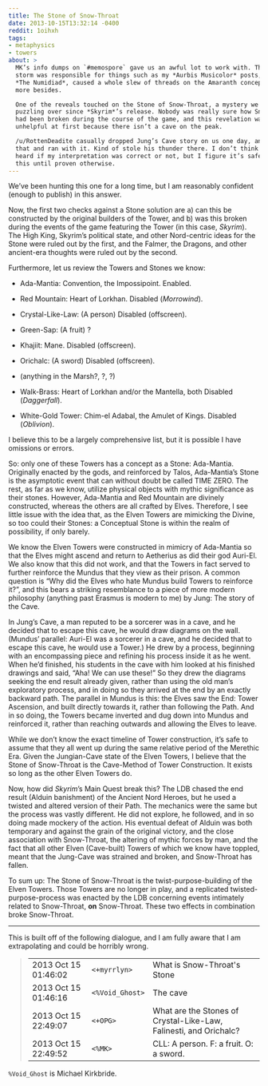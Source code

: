```yaml
---
title: The Stone of Snow-Throat
date: 2013-10-15T13:32:14 -0400
reddit: 1oihxh
tags:
- metaphysics
- towers
about: >
  MK’s info dumps on `#memospore` gave us an awful lot to work with. That little
  storm was responsible for things such as my *Aurbis Musicolor* posts, spurred
  *The Numidiad*, caused a whole slew of threads on the Amaranth concept, and
  more besides.

  One of the reveals touched on the Stone of Snow-Throat, a mystery we had been
  puzzling over since *Skyrim*’s release. Nobody was really sure how Snow-Throat
  had been broken during the course of the game, and this revelation was
  unhelpful at first because there isn’t a cave on the peak.

  /u/RottenDeadite casually dropped Jung’s Cave story on us one day, and I took
  that and ran with it. Kind of stole his thunder there. I don’t think we ever
  heard if my interpretation was correct or not, but I figure it’s safe to use
  this until proven otherwise.
---
```


We’ve been hunting this one for a long time, but I am reasonably confident
(enough to publish) in this answer.

Now, the first two checks against a Stone solution are a) can this be
constructed by the original builders of the Tower, and b) was this broken during
the events of the game featuring the Tower (in this case, *Skyrim*). The High
King, Skyrim’s political state, and other Nord-centric ideas for the Stone were
ruled out by the first, and the Falmer, the Dragons, and other ancient-era
thoughts were ruled out by the second.

Furthermore, let us review the Towers and Stones we know:

- Ada-Mantia: Convention, the Impossipoint. Enabled.

- Red Mountain: Heart of Lorkhan. Disabled (*Morrowind*).

- Crystal-Like-Law: (A person) Disabled (offscreen).

- Green-Sap: (A fruit) ?

- Khajiit: Mane. Disabled (offscreen).

- Orichalc: (A sword) Disabled (offscreen).

- (anything in the Marsh?, ?, ?)

- Walk-Brass: Heart of Lorkhan and/or the Mantella, both Disabled (*Daggerfall*).

- White-Gold Tower: Chim-el Adabal, the Amulet of Kings. Disabled (*Oblivion*).

I believe this to be a largely comprehensive list, but it is possible I have
omissions or errors.

So: only one of these Towers has a concept as a Stone: Ada-Mantia. Originally
enacted by the gods, and reinforced by Talos, Ada-Mantia’s Stone is the
asymptotic event that can without doubt be called TIME ZERO. The rest, as far as
we know, utilize physical objects with mythic significance as their stones.
However, Ada-Mantia and Red Mountain are divinely constructed, whereas the
others are all crafted by Elves. Therefore, I see little issue with the idea
that, as the Elven Towers are mimicking the Divine, so too could their Stones: a
Conceptual Stone is within the realm of possibility, if only barely.

We know the Elven Towers were constructed in mimicry of Ada-Mantia so that the
Elves might ascend and return to Aetherius as did their god Auri-El. We also
know that this did not work, and that the Towers in fact served to further
reinforce the Mundus that they view as their prison. A common question is “Why
did the Elves who hate Mundus build Towers to reinforce it?”, and this bears a
striking resemblance to a piece of more modern philosophy (anything past Erasmus
is modern to me) by Jung: The story of the Cave.

In Jung’s Cave, a man reputed to be a sorcerer was in a cave, and he decided
that to escape this cave, he would draw diagrams on the wall. (Mundus’ parallel:
Auri-El was a sorcerer in a cave, and he decided that to escape this cave, he
would use a Tower.) He drew by a process, beginning with an encompassing piece
and refining his process inside it as he went. When he’d finished, his students
in the cave with him looked at his finished drawings and said, “Aha! We can use
these!” So they drew the diagrams seeking the end result already given, rather
than using the old man’s exploratory process, and in doing so they arrived at
the end by an exactly backward path. The parallel in Mundus is this: the Elves
saw the End: Tower Ascension, and built directly towards it, rather than
following the Path. And in so doing, the Towers became inverted and dug down
into Mundus and reinforced it, rather than reaching outwards and allowing the
Elves to leave.

While we don’t know the exact timeline of Tower construction, it’s safe to
assume that they all went up during the same relative period of the Merethic
Era. Given the Jungian-Cave state of the Elven Towers, I believe that the Stone
of Snow-Throat is the Cave-Method of Tower Construction. It exists so long as
the other Elven Towers do.

Now, how did *Skyrim*’s Main Quest break this? The LDB chased the end result
(Alduin banishment) of the Ancient Nord Heroes, but he used a twisted and
altered version of their Path. The mechanics were the same but the process was
vastly different. He did not explore, he followed, and in so doing made mockery
of the action. His eventual defeat of Alduin was both temporary and against the
grain of the original victory, and the close association with Snow-Throat, the
altering of mythic forces by man, and the fact that all other Elven (Cave-built)
Towers of which we know have toppled, meant that the Jung-Cave was strained and
broken, and Snow-Throat has fallen.

To sum up: The Stone of Snow-Throat is the twist-purpose-building of the Elven
Towers. Those Towers are no longer in play, and a replicated
twisted-purpose-process was enacted by the LDB concerning events intimately
related to Snow-Throat, **on** Snow-Throat. These two effects in combination
broke Snow-Throat.

____

This is built off of the following dialogue, and I am fully aware that I am
extrapolating and could be horribly wrong.

> ||||
> |:-|:-|:-|
> |2013 Oct 15 01:46:02|`<+myrrlyn>`   |What is Snow-Throat's Stone|
> |2013 Oct 15 01:46:16|`<%Void_Ghost>`|The cave|
> |2013 Oct 15 22:49:07|`<+OPG>`|What are the Stones of Crystal-Like-Law, Falinesti, and Orichalc?|
> |2013 Oct 15 22:49:52|`<%MK>` |CLL: A person. F: a fruit. O: a sword.|

`%Void_Ghost` is Michael Kirkbride.
